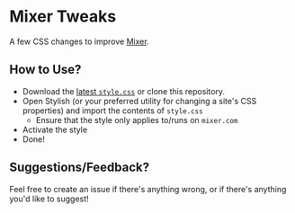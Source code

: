 # Mixer Tweaks
A few CSS changes to improve [Mixer](https://mixer.com/).

## How to Use?
- Download the [latest `style.css`](https://github.com/xlxAciDxlx/Mixer-Tweaks/raw/master/style.css) or clone this repository.
- Open Stylish (or your preferred utility for changing a site's CSS properties) and import the contents of `style.css`
  - Ensure that the style only applies to/runs on `mixer.com`
- Activate the style
- Done!

## Suggestions/Feedback?
Feel free to create an issue if there's anything wrong, or if there's anything you'd like to suggest!
